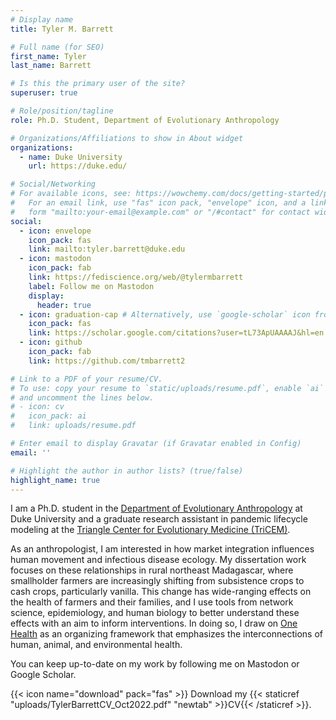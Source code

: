 ```yaml
---
# Display name
title: Tyler M. Barrett

# Full name (for SEO)
first_name: Tyler
last_name: Barrett

# Is this the primary user of the site?
superuser: true

# Role/position/tagline
role: Ph.D. Student, Department of Evolutionary Anthropology

# Organizations/Affiliations to show in About widget
organizations:
  - name: Duke University
    url: https://duke.edu/

# Social/Networking
# For available icons, see: https://wowchemy.com/docs/getting-started/page-builder/#icons
#   For an email link, use "fas" icon pack, "envelope" icon, and a link in the
#   form "mailto:your-email@example.com" or "/#contact" for contact widget.
social:
  - icon: envelope
    icon_pack: fas
    link: mailto:tyler.barrett@duke.edu
  - icon: mastodon
    icon_pack: fab
    link: https://fediscience.org/web/@tylermbarrett
    label: Follow me on Mastodon
    display:
      header: true
  - icon: graduation-cap # Alternatively, use `google-scholar` icon from `ai` icon pack
    icon_pack: fas
    link: https://scholar.google.com/citations?user=tL73ApUAAAAJ&hl=en
  - icon: github
    icon_pack: fab
    link: https://github.com/tmbarrett2

# Link to a PDF of your resume/CV.
# To use: copy your resume to `static/uploads/resume.pdf`, enable `ai` icons in `params.yaml`,
# and uncomment the lines below.
# - icon: cv
#   icon_pack: ai
#   link: uploads/resume.pdf

# Enter email to display Gravatar (if Gravatar enabled in Config)
email: ''

# Highlight the author in author lists? (true/false)
highlight_name: true
---
```


I am a Ph.D. student in the [Department of Evolutionary Anthropology](https://evolutionaryanthropology.duke.edu/) at Duke University and a graduate research assistant in pandemic lifecycle modeling at the [Triangle Center for Evolutionary Medicine (TriCEM)](https://tricem.org/).

As an anthropologist, I am interested in how market integration influences human movement and infectious disease ecology. My dissertation work focuses on these relationships in rural northeast Madagascar, where smallholder farmers are increasingly shifting from subsistence crops to cash crops, particularly vanilla. This change has wide-ranging effects on the health of farmers and their families, and I use tools from network science, epidemiology, and human biology to better understand these effects with an aim to inform interventions. In doing so, I draw on [One Health](https://www.cdc.gov/onehealth/index.html) as an organizing framework that emphasizes the interconnections of human, animal, and environmental health.

You can keep up-to-date on my work by following me on Mastodon or Google Scholar.

{{< icon name="download" pack="fas" >}} Download my {{< staticref "uploads/TylerBarrettCV_Oct2022.pdf" "newtab" >}}CV{{< /staticref >}}.
